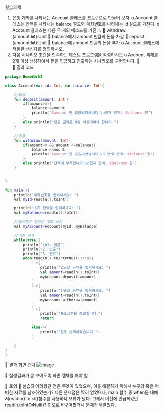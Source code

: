 실습과제
1.	은행 계좌를 나타내는 Account 클래스를 코트린으로 만들어 보자.
o	Account 클래스는 잔액을 나타내는 balance 필드와 계좌번호를 나타내는 id 필드를 가진다.
o	Account 클래스는 다음 두 개의 메소드를 가진다.
	withdraw (amount:Int):Unit
	balance에서 amount 만큼의 돈을 차감
	deposit (amount:Int):Unit
	balance에 amount 만큼의 돈을 추가
o	Account 클래스에 적절한 생성자를 정의하시오.
2.	다음 시나리오 조건을 만족하는 테스트 프로그램을 작성하시오
o	Account 객체를 2개 이상 생성하여서 돈을 입금하고 인출하는 시나리오를 구현합니다.
	
	결과 코드

```kotlin
package HomeWork2

class Account(var id: Int, var balance: Int){

    //입금
    fun deposit(amount: Int){
        if(amount>0){
            balance+=amount
            println("$amount 원 입금되었습니다.\n현재 잔액: $balance 원")
        }
        else println("입금 금액은 0원 이상이여야 합니다.")
    }

    //인출
    fun withdraw(amount: Int){
        if(amount>0 && amount <=balance){
            balance-=amount
            println("$amount 원 인출되었습니다.\n 현재 잔액: $balance 원")
        }
        else println("잔액이 부족합니다!\n현재 잔액: $balance 원")
    }


}

fun main(){
    println("계좌번호를 입력하세요: ")
    val myId=readln().toInt()

    println("초기 잔액을 입력하세요: ")
    val myBalance=readln().toInt()

    //입력받은 정보로 계좌 생성
    val myAccount=Account(myId, myBalance)

    //기능 선택
    while(true){
        println("\n1. 입금")
        println("2. 인출")
        println("3. 종료")
        when(readln().toIntOrNull()?:0){
            1->{
                println("입금할 금액을 입력하세요: ")
                val amount=readln().toInt()
                myAccount.deposit(amount)
            }
            2->{
                println("인출할 금액을 입력하세요: ")
                val amount=readln().toInt()
                myAccount.withdraw(amount)
            }
            3->{
                println("프로그램을 종료합니다.")
                return
            }
            else->{
                println("잘못 선택하셨습니다.")
            }

    }
}
}
```

	결과 화면 캡처
![image](https://github.com/qlkdkd/OOP/assets/71871927/e69cd1c3-79a0-4d93-b637-3cacb092825b)

	실행결과가 잘 보이도록 화면 캡처를 해야 함
 
	토의
	실습의 어려웠던 점은 무엇이 있었으며, 이를 해결하기 위해서 누구의 혹은 어떠한 자료를 참조하였는가?
다른 문제점은 딱히 없었으나, main 함수 중 when문 내에서readln().toInt()함수를 사용하니 오류가 났다. 그래서 이전에 언급되었던 readln.toIntOrNull()?:0 으로 바꾸어봤더니 문제가 해결었다.
